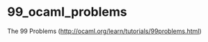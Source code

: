 99_ocaml_problems
=================

The 99 Problems (http://ocaml.org/learn/tutorials/99problems.html)
